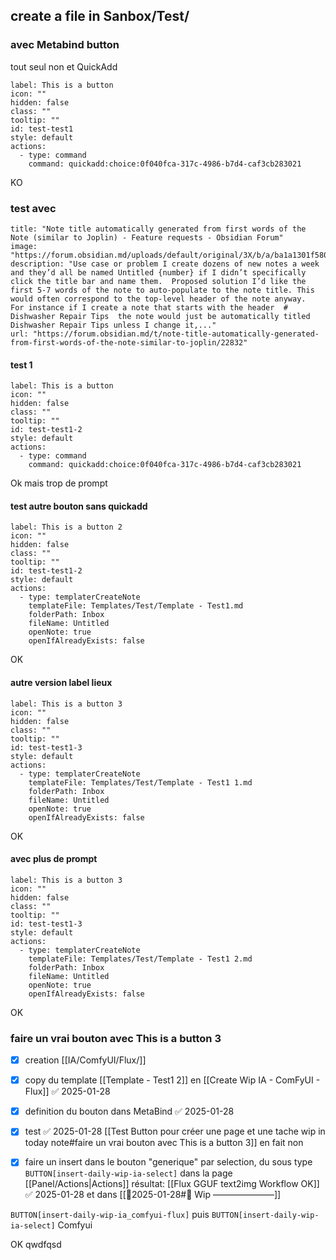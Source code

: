 
## create a file in Sanbox/Test/


### avec Metabind button
tout seul non 
et QuickAdd

```meta-bind-button
label: This is a button
icon: ""
hidden: false
class: ""
tooltip: ""
id: test-test1
style: default
actions:
  - type: command
    command: quickadd:choice:0f040fca-317c-4986-b7d4-caf3cb283021

```
KO 

### test avec 

```embed
title: "Note title automatically generated from first words of the Note (similar to Joplin) - Feature requests - Obsidian Forum"
image: "https://forum.obsidian.md/uploads/default/original/3X/b/a/ba1a1301f580d34a881803aa5ed8cf7ff3cdf0ef.png"
description: "Use case or problem I create dozens of new notes a week and they’d all be named Untitled {number} if I didn’t specifically click the title bar and name them.  Proposed solution I’d like the first 5-7 words of the note to auto-populate to the note title. This would often correspond to the top-level header of the note anyway.  For instance if I create a note that starts with the header  # Dishwasher Repair Tips  the note would just be automatically titled Dishwasher Repair Tips unless I change it,..."
url: "https://forum.obsidian.md/t/note-title-automatically-generated-from-first-words-of-the-note-similar-to-joplin/22832"
```

#### test 1

```meta-bind-button
label: This is a button
icon: ""
hidden: false
class: ""
tooltip: ""
id: test-test1-2
style: default
actions:
  - type: command
    command: quickadd:choice:0f040fca-317c-4986-b7d4-caf3cb283021

```

Ok mais trop de prompt 
#### test autre bouton sans quickadd 

```meta-bind-button
label: This is a button 2
icon: ""
hidden: false
class: ""
tooltip: ""
id: test-test1-2
style: default
actions:
  - type: templaterCreateNote
    templateFile: Templates/Test/Template - Test1.md
    folderPath: Inbox
    fileName: Untitled
    openNote: true
    openIfAlreadyExists: false

```

OK 

#### autre version label lieux 

```meta-bind-button
label: This is a button 3
icon: ""
hidden: false
class: ""
tooltip: ""
id: test-test1-3
style: default
actions:
  - type: templaterCreateNote
    templateFile: Templates/Test/Template - Test1 1.md
    folderPath: Inbox
    fileName: Untitled
    openNote: true
    openIfAlreadyExists: false

```

OK

#### avec plus de prompt 

```meta-bind-button
label: This is a button 3
icon: ""
hidden: false
class: ""
tooltip: ""
id: test-test1-3
style: default
actions:
  - type: templaterCreateNote
    templateFile: Templates/Test/Template - Test1 2.md
    folderPath: Inbox
    fileName: Untitled
    openNote: true
    openIfAlreadyExists: false

```
OK 

### faire un vrai bouton avec This is a button 3

- [x] creation [[IA/ComfyUI/Flux/]]
- [x] copy du template [[Template - Test1 2]] en [[Create Wip IA - ComFyUI - Flux]] ✅ 2025-01-28
- [x] definition du bouton dans MetaBind ✅ 2025-01-28
- [x] test ✅ 2025-01-28 [[Test Button pour créer une page et une tache wip in today note#faire un vrai bouton avec This is a button 3]] en fait non 
- [x] faire un insert dans le bouton "generique" par selection, du sous type  `BUTTON[insert-daily-wip-ia-select]` dans la page [[Panel/Actions|Actions]]  résultat:  [[Flux GGUF text2img Workflow OK]]  ✅ 2025-01-28 et dans [[📒2025-01-28#🚧 Wip ———————]]


`BUTTON[insert-daily-wip-ia_comfyui-flux]`
puis 
`BUTTON[insert-daily-wip-ia-select]` Comfyui 

OK 
qwdfqsd
